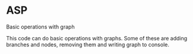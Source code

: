 # ASP
Basic operations with graph

This code can do basic operations with graphs. Some of these are adding branches and nodes, removing them and writing graph to console.
